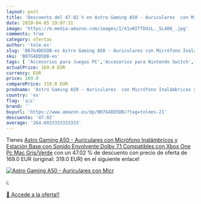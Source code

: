 ```yaml
---
layout: post
title: 'Descuento del 47.02 % en Astro Gaming A50 - Auriculares  con Micr'
date: 2020-04-05 19:07:31
image: 'https://m.media-amazon.com/images/I/41vWITfD4zL._SL400_.jpg'
comments: true
category: ofertas
author: 'tole.es'
slug: 'B07G4DD5DB-es Astro Gaming A50 - Auriculares con Micrófono Inalámbricos...'
sku: 'B07G4DD5DB-es'
tags: [ 'Accesorios para Juegos PC','Accesorios para Nintendo Switch','Hardware y juegos para Nintendo Switch','Juegos y Accesorios para PC','Mandos para Nintendo Switch','Videojuegos','xbox', ]
actualPrice: 169.0 EUR
currency: EUR
price: 169.0
comparePrice: 319.0 EUR
prodname: 'Astro Gaming A50 - Auriculares  con Micrófono Inalámbricos y Estación Base con Sonido Envolvente Dolby 7.1  Compatibles con Xbox One  Pc  Mac  Gris/Verde'
country: 'es'
flag: '🇪🇸'
brand: ''
buyurl: 'https://www.amazon.es/dp/B07G4DD5DB/?tag=tolees-21'
descuento: '47.02'
average: '264.6033333333333'
---
```


Tienes [Astro Gaming A50 - Auriculares  con Micrófono Inalámbricos y Estación Base con Sonido Envolvente Dolby 7.1  Compatibles con Xbox One  Pc  Mac  Gris/Verde](https://www.amazon.es/dp/B07G4DD5DB/?tag=tolees-21) con un 47.02 % de descuento con precio de oferta de 169.0 EUR (original: 319.0 EUR) en el siguiente enlace!

[![Astro Gaming A50 - Auriculares  con Micr](https://m.media-amazon.com/images/I/41vWITfD4zL._SL400_.jpg)](https://www.amazon.es/dp/B07G4DD5DB/?tag=tolees-21)

ℹ️:


[🛒 Accede a la oferta!!](https://www.amazon.es/dp/B07G4DD5DB/?tag=tolees-21)
